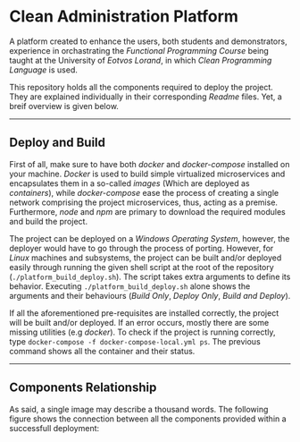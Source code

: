 # Clean Administration Platform

A platform created to enhance the users, both students and demonstrators, experience in orchastrating the *Functional Programming Course* being taught at the University of *Eotvos Lorand*, in which *Clean Programming Language* is used.

This repository holds all the components required to deploy the project. They are explained individually in their corresponding *Readme* files. Yet, a breif overview is given below.

---
## Deploy and Build
First of all, make sure to have both *docker* and *docker-compose* installed on your machine. *Docker* is used to build simple virtualized microservices and encapsulates them in a so-called *images* (Which are deployed as *containers*), while *docker-compose* ease the process of creating a single network comprising the project microservices, thus, acting as a premise. Furthermore, *node* and *npm* are primary to download the required modules and build the project. 

The project can be deployed on a *Windows Operating System*, however, the deployer would have to go through the process of porting. However, for *Linux* machines and subsystems, the project can be built and/or deployed easily through running the given shell script at the root of the repository (`./platform_build_deploy.sh`). The script takes extra arguments to define its behavior. Executing `./platform_build_deploy.sh` alone shows the arguments and their behaviours (*Build Only*, *Deploy Only*, *Build and Deploy*).

If all the aforementioned pre-requisites are installed correctly, the project will be built and/or deployed. If an error occurs, mostly there are some missing utilities (e.g *docker*). To check if the project is running correctly, type `docker-compose -f docker-compose-local.yml ps`. The previous command shows all the container and their status.

---

## Components Relationship
As said, a single image may describe a thousand words. The following figure shows the connection between all the components provided within a successfull deployment:

